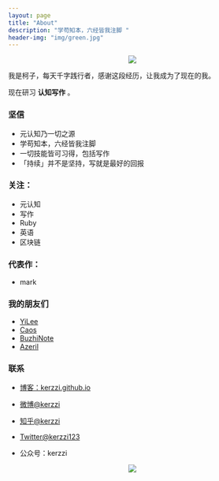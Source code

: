 ```yaml
---
layout: page
title: "About"
description: "学苟知本，六经皆我注脚 "
header-img: "img/green.jpg"
---
```



<center>
    <p><img src="http://7xlfkx.com1.z0.glb.clouddn.com/white2.jpg" align="center"></p>
</center>

我是柯子，每天千字践行者，感谢这段经历，让我成为了现在的我。

现在研习 **认知写作** 。

### 坚信


- 元认知乃一切之源
- 学苟知本，六经皆我注脚
- 一切技能皆可习得，包括写作
- 「持续」并不是坚持，写就是最好的回报


### 关注：


- 元认知
- 写作
- Ruby
- 英语
- 区块链


### 代表作：

- mark

### 我的朋友们

- [YiLee](http://yilee.me)
- [Caos](http://caos.me)
- [BuzhiNote](http://BuzhiNote.com)
- [Azeril](http://azeril.me)

### 联系

- [博客：kerzzi.github.io](kerzzi.github.io)

- [微博@kerzzi](http://weibo.com/Kerzzi)

- [知乎@kerzzi](http://www.zhihu.com/people/kerzzi)

- [Twitter@kerzzi123](https://twitter.com/kerzzi123)

- 公众号：kerzzi


<center>
    <p><img src="http://i173.photobucket.com/albums/w63/cnfeat/2015-08-29-2_zpsqj7po8eo.png" align="center"></p>
</center>
